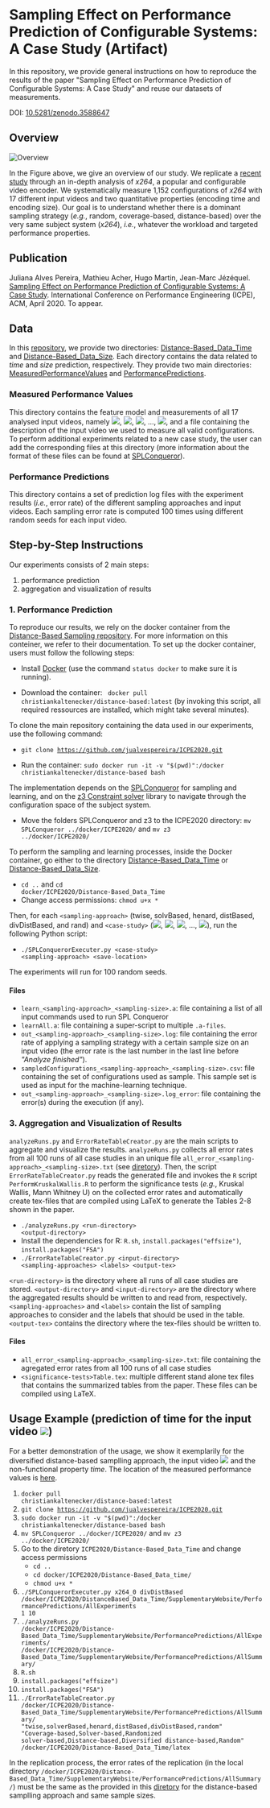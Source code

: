 # Sampling Effect on Performance Prediction of Configurable Systems: A Case Study (Artifact)

In this repository, we provide general instructions on how to reproduce the results of the paper "Sampling Effect on Performance Prediction of Configurable Systems: A Case Study" and reuse our datasets of measurements.

DOI: [10.5281/zenodo.3588647](https://doi.org/10.5281/zenodo.3588647)

## Overview

![Overview](https://github.com/jualvespereira/ICPE2020/blob/master/overview.png)

In the Figure above, we give an overview of our study.
We replicate a [recent study](https://github.com/se-passau/Distance-Based_Data) through an in-depth analysis of *x264*, a popular and configurable video encoder.
We systematically measure 1,152 configurations of *x264* with 17 different input videos and two quantitative properties (encoding time and encoding size).
Our goal is to understand whether there is a dominant sampling strategy (*e.g.*, random, coverage-based, distance-based) over the very same subject system (*x264*), *i.e.*, whatever the workload and targeted performance properties. 

## Publication

Juliana Alves Pereira, Mathieu Acher, Hugo Martin, Jean-Marc Jézéquel. [Sampling Effect on Performance Prediction of Configurable Systems: A Case Study](https://hal.inria.fr/hal-02356290/document). International Conference on Performance Engineering (ICPE), ACM, April 2020. To appear.

## Data

In this [repository](https://github.com/jualvespereira/ICPE2020), we provide two directories: [Distance-Based_Data_Time](Distance-Based_Data_Time/) and [Distance-Based_Data_Size](Distance-Based_Data_Size/).
Each directory contains the data related to *time* and *size* prediction, respectively.
They provide two main directories: [MeasuredPerformanceValues](Distance-Based_Data_Time/SupplementaryWebsite/MeasuredPerformanceValues/) and [PerformancePredictions](Distance-Based_Data_Time/SupplementaryWebsite/PerformancePredictions/).

### Measured Performance Values

This directory contains the feature model and measurements of all 17 analysed input videos, namely <img src="http://latex.codecogs.com/gif.latex?x264_0" border="0"/>, <img src="http://latex.codecogs.com/gif.latex?x264_1" border="0"/>, <img src="http://latex.codecogs.com/gif.latex?x264_2" border="0"/>, ..., <img src="http://latex.codecogs.com/gif.latex?x264_{16}" border="0"/>, and a file containing the description of the input video we used to measure all valid configurations. To perform additional experiments related to a new case study, the user can add the corresponding files at this directory (more information about the format of these files can be found at [SPLConqueror](https://github.com/se-passau/SPLConqueror)).

### Performance Predictions

This directory contains a set of prediction log files with the experiment results (*i.e.*, error rate) of the different sampling approaches and input videos. Each sampling error rate is computed 100 times using different random seeds for each input video.

## Step-by-Step Instructions

Our experiments consists of 2 main steps:
1. performance prediction
2. aggregation and visualization of results

### 1. Performance Prediction

To reproduce our results, we rely on the docker container from the [Distance-Based Sampling repository](https://github.com/se-passau/Distance-Based_Data).
For more information on this conteiner, we refer to their documentation.
To set up the docker container, users must follow the following steps:

- Install [Docker](https://docs.docker.com/install/) (use the command <code>status docker</code> to make sure it is running).

- Download the container: 
<code> docker pull christiankaltenecker/distance-based:latest</code> (by invoking this script, all required ressources are installed, which might take several minutes).

To clone the main repository containing the data used in our experiments, use the following command:
- <code>git clone https://github.com/jualvespereira/ICPE2020.git</code>

- Run the container:
<code>sudo docker run -it -v "$(pwd)":/docker christiankaltenecker/distance-based bash</code>

The implementation depends on the [SPLConqueror](github.com/se-passau/SPLConqueror) for sampling and learning, and on the [z3 Constraint solver](https://github.com/Z3Prover/z3.git) library to navigate through the configuration space of the subject system. 
- Move the folders SPLConqueror and z3 to the ICPE2020 directory: <code>mv SPLConqueror ../docker/ICPE2020/</code> and <code>mv z3 ../docker/ICPE2020/</code>

To perform the sampling and learning processes, inside the Docker container, go either to the directory [Distance-Based_Data_Time](Distance-Based_Data_Time/) or [Distance-Based_Data_Size](Distance-Based_Data_Size/).
- <code>cd ..</code> and <code>cd docker/ICPE2020/Distance-Based_Data_Time</code>
- Change access permissions: <code>chmod u+x *</code>

Then, for each <code>\<sampling-approach\></code> (twise, solvBased, henard, distBased, divDistBased, and rand) and <code>\<case-study\></code> (<img src="http://latex.codecogs.com/gif.latex?x264_0" border="0"/>, <img src="http://latex.codecogs.com/gif.latex?x264_1" border="0"/>, <img src="http://latex.codecogs.com/gif.latex?x264_2" border="0"/>, ..., <img src="http://latex.codecogs.com/gif.latex?x264_{16}" border="0"/>), run the following Python script:
- <code>./SPLConquerorExecuter.py \<case-study\> \<sampling-approach\> \<save-location\></code>

The experiments will run for 100 random seeds.
  
#### Files

- <code>learn_\<sampling-approach\>_\<sampling-size\>.a</code>: file containing a list of all input commands used to run SPL Conqueror
- <code>learnAll.a</code>: file containing a super-script to multiple <code>.a-files</code>.
- <code>out_\<sampling-approach\>_\<sampling-size\>.log</code>: file containing the error rate of applying a sampling strategy with a certain sample size on an input video (the error rate is the last number in the last line before *"Analyze finished"*).
- <code>sampledConfigurations_\<sampling-approach\>_\<sampling-size\>.csv</code>: file containing the set of configurations used as sample. This sample set is used as input for the machine-learning technique.
- <code>out_\<sampling-approach\>_\<sampling-size\>.log_error</code>: file containing the error(s) during the execution (if any).


### 3. Aggregation and Visualization of Results

<code>analyzeRuns.py</code> and <code>ErrorRateTableCreator.py</code> are the main scripts to aggregate and visualize the results.
<code>analyzeRuns.py</code> collects all error rates from all 100 runs of all case studies in an unique file <code>all_error_\<sampling-approach\>_\<sampling-size\>.txt</code> (see [diretory](Distance-Based_Data_Time/SupplementaryWebsite/PerformancePredictions/AllSummary/)).
Then, the script <code>ErrorRateTableCreator.py</code> reads the generated file and invokes the <code>R</code> script <code>PerformKruskalWallis.R</code> to perform the significance tests (*e.g.*, Kruskal Wallis, Mann Whitney U) on the collected error rates and automatically create tex-files that are compiled using LaTeX to generate the Tables 2-8 shown in the paper.

- <code>./analyzeRuns.py \<run-directory\> \<output-directory\></code>
- Install the dependencies for R: <code>R.sh</code>, <code>install.packages("effsize")</code>, <code>install.packages("FSA")</code>
- <code>./ErrorRateTableCreator.py \<input-directory\> \<sampling-approaches\> \<labels\> \<output-tex\> </code>
  
<code>\<run-directory\></code> is the directory where all runs of all case studies are stored.
<code>\<output-directory\></code> and <code>\<input-directory\></code> are the directory where the aggregated results should be written to and read from, respectively.
<code>\<sampling-approaches\></code> and <code>\<labels\></code> contain the list of sampling approaches to consider and the labels that should be used in the table.
<code>\<output-tex\></code> contains the directory where the tex-files should be written to.

#### Files

- <code>all_error_\<sampling-approach\>_\<sampling-size\>.txt</code>: file containing the agregated error rates from all 100 runs of all case studies
- <code>\<significance-tests\>Table.tex</code>: multiple different stand alone tex files that contains the summarized tables from the paper. These files can be compiled using LaTeX.

## Usage Example (prediction of time for the input video <img src="http://latex.codecogs.com/gif.latex?x264_0" border="0"/>)

For a better demonstration of the usage, we show it exemplarily for the diversified distance-based samplling approach, the input video <img src="http://latex.codecogs.com/gif.latex?x264_0" border="0"/> and the non-functional property *time*.
The location of the measured performance values is [here](Distance-Based_Data_Time/SupplementaryWebsite/MeasuredPerformanceValues/).

1. <code>docker pull christiankaltenecker/distance-based:latest</code> 
2. <code>git clone https://github.com/jualvespereira/ICPE2020.git</code>
3. <code>sudo docker run -it -v "$(pwd)":/docker christiankaltenecker/distance-based bash</code>
4. <code>mv SPLConqueror ../docker/ICPE2020/</code> and <code>mv z3 ../docker/ICPE2020/</code>
5. Go to the diretory <code>ICPE2020/Distance-Based_Data_Time</code> and change access permissions
    - <code>cd ..</code>
    - <code>cd docker/ICPE2020/Distance-Based_Data_time/</code>
    - <code>chmod u+x *</code>
6. <code>./SPLConquerorExecuter.py x264_0 divDistBased /docker/ICPE2020/DistanceBased\_Data\_Time/SupplementaryWebsite/PerformancePredictions/AllExperiments 1 10</code>
7. <code>./analyzeRuns.py /docker/ICPE2020/Distance-Based_Data_Time/SupplementaryWebsite/PerformancePredictions/AllExperiments/ /docker/ICPE2020/Distance-Based_Data_Time/SupplementaryWebsite/PerformancePredictions/AllSummary/</code>
8. <code>R.sh</code> 
9. <code>install.packages("effsize")</code>
10. <code>install.packages("FSA")</code>
11. <code>./ErrorRateTableCreator.py /docker/ICPE2020/Distance-Based_Data_Time/SupplementaryWebsite/PerformancePredictions/AllSummary/ "twise,solverBased,henard,distBased,divDistBased,random" "Coverage-based,Solver-based,Randomized solver-based,Distance-based,Diversified distance-based,Random" /docker/ICPE2020/Distance-Based_Data_Time/latex</code>

In the replication process, the error rates of the replication (in the local directory <code>/docker/ICPE2020/Distance-Based_Data_Time/SupplementaryWebsite/PerformancePredictions/AllSummary/</code>) must be the same as the provided in this [diretory](Distance-Based_Data_Time/SupplementaryWebsite/PerformancePredictions/AllSummary/x264_0/) for the distance-based samplling approach and same sample sizes. 
